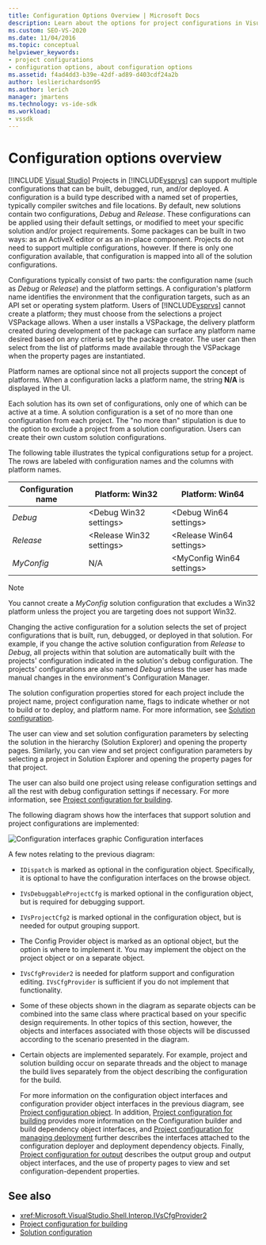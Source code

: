 ```yaml
---
title: Configuration Options Overview | Microsoft Docs
description: Learn about the options for project configurations in Visual Studio. A configuration is a build type described with a named set of properties and file locations. 
ms.custom: SEO-VS-2020
ms.date: 11/04/2016
ms.topic: conceptual
helpviewer_keywords:
- project configurations
- configuration options, about configuration options
ms.assetid: f4ad4dd3-b39e-42df-ad89-d403cdf24a2b
author: leslierichardson95
ms.author: lerich
manager: jmartens
ms.technology: vs-ide-sdk
ms.workload:
- vssdk
---
```

# Configuration options overview

 [!INCLUDE [Visual Studio](~/includes/applies-to-version/vs-not-mac.md)]
Projects in [!INCLUDE[vsprvs](../../code-quality/includes/vsprvs_md.md)] can support multiple configurations that can be built, debugged, run, and/or deployed. A configuration is a build type described with a named set of properties, typically compiler switches and file locations. By default, new solutions contain two configurations, *Debug* and *Release*. These configurations can be applied using their default settings, or modified to meet your specific solution and/or project requirements. Some packages can be built in two ways: as an ActiveX editor or as an in-place component. Projects do not need to support multiple configurations, however. If there is only one configuration available, that configuration is mapped into all of the solution configurations.

 Configurations typically consist of two parts: the configuration name (such as *Debug* or *Release*) and the platform settings. A configuration's platform name identifies the environment that the configuration targets, such as an API set or operating system platform. Users of [!INCLUDE[vsprvs](../../code-quality/includes/vsprvs_md.md)] cannot create a platform; they must choose from the selections a project VSPackage allows. When a user installs a VSPackage, the delivery platform created during development of the package can surface any platform name desired based on any criteria set by the package creator. The user can then select from the list of platforms made available through the VSPackage when the property pages are instantiated.

 Platform names are optional since not all projects support the concept of platforms. When a configuration lacks a platform name, the string **N/A** is displayed in the UI.

 Each solution has its own set of configurations, only one of which can be active at a time. A solution configuration is a set of no more than one configuration from each project. The "no more than" stipulation is due to the option to exclude a project from a solution configuration. Users can create their own custom solution configurations.

 The following table illustrates the typical configurations setup for a project. The rows are labeled with configuration names and the columns with platform names.

|Configuration name|Platform: Win32|Platform: Win64|
|------------------------|----------------------|----------------------|
|*Debug*|\<Debug Win32 settings>|\<Debug Win64 settings>|
|*Release*|\<Release Win32 settings>|\<Release Win64 settings>|
|*MyConfig*|N/A|\<MyConfig Win64 settings>|

> [!NOTE]
> You cannot create a *MyConfig* solution configuration that excludes a Win32 platform unless the project you are targeting does not support Win32.

 Changing the active configuration for a solution selects the set of project configurations that is built, run, debugged, or deployed in that solution. For example, if you change the active solution configuration from *Release* to *Debug*, all projects within that solution are automatically built with the projects' configuration indicated in the solution's debug configuration. The projects' configurations are also named *Debug* unless the user has made manual changes in the environment's Configuration Manager.

 The solution configuration properties stored for each project include the project name, project configuration name, flags to indicate whether or not to build or to deploy, and platform name. For more information, see [Solution configuration](../../extensibility/internals/solution-configuration.md).

 The user can view and set solution configuration parameters by selecting the solution in the hierarchy (Solution Explorer) and opening the property pages. Similarly, you can view and set project configuration parameters by selecting a project in Solution Explorer and opening the property pages for that project.

 The user can also build one project using release configuration settings and all the rest with debug configuration settings if necessary. For more information, see [Project configuration for building](../../extensibility/internals/project-configuration-for-building.md).

 The following diagram shows how the interfaces that support solution and project configurations are implemented:

 ![Configuration interfaces graphic](../../extensibility/internals/media/vsconfiginterfaces.gif "vsConfigInterfaces")
Configuration interfaces

 A few notes relating to the previous diagram:

- `IDispatch` is marked as optional in the configuration object. Specifically, it is optional to have the configuration interfaces on the browse object.

- `IVsDebuggableProjectCfg` is marked optional in the configuration object, but is required for debugging support.

- `IVsProjectCfg2` is marked optional in the configuration object, but is needed for output grouping support.

- The Config Provider object is marked as an optional object, but the option is where to implement it. You may implement the object on the project object or on a separate object.

- `IVsCfgProvider2` is needed for platform support and configuration editing. `IVsCfgProvider` is sufficient if you do not implement that functionality.

- Some of these objects shown in the diagram as separate objects can be combined into the same class where practical based on your specific design requirements. In other topics of this section, however, the objects and interfaces associated with those objects will be discussed according to the scenario presented in the diagram.

- Certain objects are implemented separately. For example, project and solution building occur on separate threads and the object to manage the build lives separately from the object describing the configuration for the build.

  For more information on the configuration object interfaces and configuration provider object interfaces in the previous diagram, see [Project configuration object](../../extensibility/internals/project-configuration-object.md). In addition, [Project configuration for building](../../extensibility/internals/project-configuration-for-building.md) provides more information on the Configuration builder and build dependency object interfaces, and [Project configuration for managing deployment](../../extensibility/internals/project-configuration-for-managing-deployment.md) further describes the interfaces attached to the configuration deployer and deployment dependency objects. Finally, [Project configuration for output](../../extensibility/internals/project-configuration-for-output.md) describes the output group and output object interfaces, and the use of property pages to view and set configuration-dependent properties.

## See also
- <xref:Microsoft.VisualStudio.Shell.Interop.IVsCfgProvider2>
- [Project configuration for building](../../extensibility/internals/project-configuration-for-building.md)
- [Solution configuration](../../extensibility/internals/solution-configuration.md)
